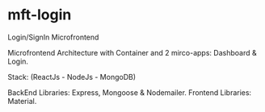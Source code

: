 # mft-login
Login/SignIn Microfrontend

Microfrontend Architecture with Container and 2 mirco-apps: Dashboard & Login. 

Stack: (ReactJs - NodeJs - MongoDB)

BackEnd Libraries: Express, Mongoose & Nodemailer. 
Frontend Libraries: Material.

